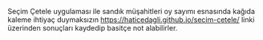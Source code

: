 Seçim Çetele uygulaması ile sandık müşahitleri oy sayımı esnasında kağıda kaleme ihtiyaç duymaksızın https://haticedagli.github.io/secim-cetele/ linki üzerinden sonuçları kaydedip basitçe not alabilirler.
